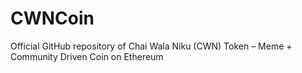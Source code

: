# CWNCoin
Official GitHub repository of Chai Wala Niku (CWN) Token – Meme + Community Driven Coin on Ethereum
